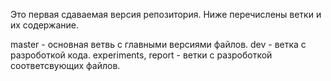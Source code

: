 Это первая сдаваемая версия репозитория. Ниже перечислены ветки и их содержание.

master - основная ветвь с главными версиями файлов.
dev - ветка с разроботкой кода.
experiments, report - ветки с разроботкой соответсвующих файлов.
